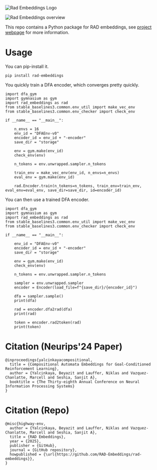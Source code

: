 ![Rad Embeddings Logo](https://rad-embeddings.github.io/assets/logo.svg)

<picture>
  <source media="(prefers-color-scheme: dark)" srcset="https://rad-embeddings.github.io/assets/splash.svg">
  <img alt="Rad Embeddings overview" src="https://rad-embeddings.github.io/assets/splash_light.png">
</picture>

This repo contains a Python package for RAD embeddings, see [project webpage](https://rad-embeddings.github.io/) for more information.

# Usage

You can pip-install it.

```
pip install rad-embeddings
```

You quickly train a DFA encoder, which converges pretty quickly.

```
import dfa_gym
import gymnasium as gym
import rad_embeddings as rad
from stable_baselines3.common.env_util import make_vec_env
from stable_baselines3.common.env_checker import check_env

if __name__ == "__main__":

    n_envs = 16
    env_id = "DFAEnv-v0"
    encoder_id = env_id + "-encoder"
    save_dir = "storage"

    env = gym.make(env_id)
    check_env(env)

    n_tokens = env.unwrapped.sampler.n_tokens

    train_env = make_vec_env(env_id, n_envs=n_envs)
    eval_env = gym.make(env_id)

    rad.Encoder.train(n_tokens=n_tokens, train_env=train_env, eval_env=eval_env, save_dir=save_dir, id=encoder_id)
```

You can then use a trained DFA encoder.

```
import dfa_gym
import gymnasium as gym
import rad_embeddings as rad
from stable_baselines3.common.env_util import make_vec_env
from stable_baselines3.common.env_checker import check_env

if __name__ == "__main__":

    env_id = "DFAEnv-v0"
    encoder_id = env_id + "-encoder"
    save_dir = "storage"

    env = gym.make(env_id)
    check_env(env)

    n_tokens = env.unwrapped.sampler.n_tokens

    sampler = env.unwrapped.sampler
    encoder = Encoder(load_file=f"{save_dir}/{encoder_id}")

    dfa = sampler.sample()
    print(dfa)

    rad = encoder.dfa2rad(dfa)
    print(rad)

    token = encoder.rad2token(rad)
    print(token)
```

# Citation (Neurips'24 Paper)

```
@inproceedings{yalcinkayacompositional,
  title = {Compositional Automata Embeddings for Goal-Conditioned Reinforcement Learning},
  author = {Yalcinkaya, Beyazit and Lauffer, Niklas and Vazquez-Chanlatte, Marcell and Seshia, Sanjit A},
  booktitle = {The Thirty-eighth Annual Conference on Neural Information Processing Systems}
}
```

# Citation (Repo)

```
@misc{highway-env,
  author = {Yalcinkaya, Beyazit and Lauffer, Niklas and Vazquez-Chanlatte, Marcell and Seshia, Sanjit A},
  title = {RAD Embeddings},
  year = {2025},
  publisher = {GitHub},
  journal = {GitHub repository},
  howpublished = {\url{https://github.com/RAD-Embeddings/rad-embeddings}},
}
```